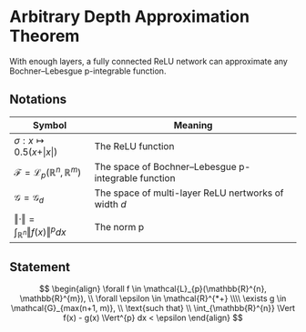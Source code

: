 # Arbitrary Depth Approximation Theorem

With enough layers, a fully connected ReLU network can approximate any Bochner–Lebesgue p-integrable function.

## Notations

| Symbol                                                                    | Meaning                                                                           |
| ------------------------------------------------------------------------- | --------------------------------------------------------------------------------- |
| $\sigma: x \mapsto 0.5 (x + \vert x \vert)$                               | The ReLU function                                                                 |
| $\mathcal{F} = \mathcal{L}_p(\mathbb{R}^{n}, \mathbb{R}^{m})$             | The space of Bochner–Lebesgue p-integrable function                               |
| $\mathcal{G} = \mathcal{G}_{d}$                                           | The space of multi-layer ReLU nertworks of width $d$                              |
| $\Vert \cdot \Vert = \int_{\mathbb{R}^{n}} \Vert f(x) \Vert^{p} dx$       | The norm p                                                                        |

## Statement

$$
\begin{align}
\forall f \in \mathcal{L}_{p}(\mathbb{R}^{n}, \mathbb{R}^{m}), \\ \forall \epsilon \in \mathcal{R}^{*+} \\\\
\exists g \in \mathcal{G}_{max(n+1, m)}, \\ \text{such that} \\ \int_{\mathbb{R}^{n}} \Vert f(x) - g(x) \Vert^{p} dx < \epsilon
\end{align}
$$
